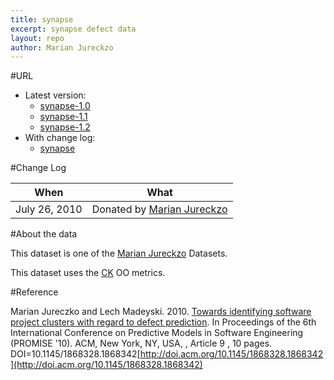```yaml
---
title: synapse
excerpt: synapse defect data
layout: repo
author: Marian Jureckzo
---
```



#URL

  * Latest version: 
    * [synapse-1.0](https://terapromise.csc.ncsu.edu:8443/svn/repo/defect/ck/synapse/synapse-1.0.csv)
    * [synapse-1.1](https://terapromise.csc.ncsu.edu:8443/svn/repo/defect/ck/synapse/synapse-1.1.csv)
    * [synapse-1.2](https://terapromise.csc.ncsu.edu:8443/svn/repo/defect/ck/synapse/synapse-1.2.csv)
  * With change log: 
    * [synapse](https://terapromise.csc.ncsu.edu:8443/svn/repo/defect/ck/synapse/)

#Change Log

When | What
---- | ----
July 26, 2010 | Donated by [Marian Jureckzo](/repo/people)

#About the data

This dataset is one of the [Marian Jureckzo](/repo/people) Datasets.

This dataset uses the [CK](/repo/defect/ck) OO metrics.

#Reference

Marian Jureczko and Lech Madeyski. 2010. [Towards identifying software project clusters with regard to defect prediction](http://dl.acm.org/citation.cfm?id=1868328.1868342&coll=DL&dl=GUIDE&CFID=96280125&CFTOKEN=47274353). In
Proceedings of the 6th International Conference on Predictive
Models in Software Engineering (PROMISE '10). ACM, New York,
NY, USA, , Article 9 , 10 pages. DOI=10.1145/1868328.1868342[http://doi.acm.org/10.1145/1868328.1868342](http://doi.acm.org/10.1145/1868328.1868342)